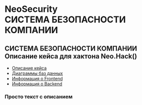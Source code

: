 # NeoSecurity <br> СИСТЕМА БЕЗОПАСНОСТИ КОМПАНИИ

 ## СИСТЕМА БЕЗОПАСНОСТИ КОМПАНИИ <br> Описание кейса для хактона Neo.Hack()
 - [Описание кейса]()
 - [Диаграммы баз данных]()
 - [Информация о Frontend](https://github.com/ogyreck/NeoSecurity/blob/main/templates/README.md)
 - [Информация о Backend]()

 ### Просто текст с описанием 


